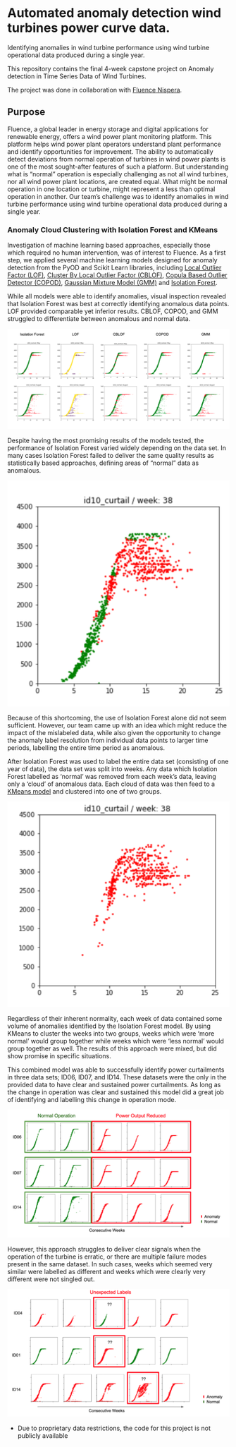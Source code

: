 # Automated anomaly detection wind turbines power curve data.
Identifying anomalies in wind turbine performance using wind turbine operational data produced during a single year.

This repository contains the final 4-week capstone project on Anomaly detection in Time Series Data of Wind Turbines.

The project was done in collaboration with [Fluence Nispera](https://www.linkedin.com/company/nispera-ag/).

## Purpose

Fluence, a global leader in energy storage and digital applications for renewable energy, offers a wind power plant monitoring platform. This platform helps wind power plant operators understand plant performance and identify opportunities for improvement. The ability to automatically detect deviations from normal operation of turbines in wind power plants is one of the most sought-after features of such a platform. But understanding what is “normal” operation is especially challenging as not all wind turbines, nor all wind power plant locations, are created equal. What might be normal operation in one location or turbine, might represent a less than optimal operation in another. Our team’s challenge was to identify anomalies in wind turbine performance using wind turbine operational data produced during a single year.

### Anomaly Cloud Clustering with Isolation Forest and KMeans

Investigation of machine learning based approaches, especially those which required no human intervention, was of interest to Fluence. As a first step, we applied several machine learning models designed for anomaly detection from the PyOD and Scikit Learn libraries, including [Local Outlier Factor (LOF)](https://scikit-learn.org/stable/modules/generated/sklearn.neighbors.LocalOutlierFactor.html), [Cluster By Local Outlier Factor (CBLOF)](https://pyod.readthedocs.io/en/latest/pyod.models.html#module-pyod.models.cblof), [Copula Based Outlier Detector (COPOD)](https://pyod.readthedocs.io/en/latest/pyod.models.html#module-pyod.models.copod), [Gaussian Mixture Model (GMM)](https://pyod.readthedocs.io/en/latest/pyod.models.html#module-pyod.models.gmm) and [Isolation Forest](https://pyod.readthedocs.io/en/latest/pyod.models.html#module-pyod.models.iforest). 

While all models were able to identify anomalies, visual inspection revealed that Isolation Forest was best at correctly identifying anomalous data points. LOF provided comparable yet inferior results. CBLOF, COPOD, and GMM struggled to differentiate between anomalous and normal data. 

![Select Comparison of ML Model Outputs](/ML_Comparison.png)



Despite having the most promising results of the models tested, the performance of Isolation Forest varied widely depending on the data set. In many cases Isolation Forest failed to deliver the same quality results as statistically based approaches, defining areas of “normal” data as anomalous. 

![Additional Example of Isolation Forest Output](/Isolation_Forest.png)



Because of this shortcoming, the use of Isolation Forest alone did not seem sufficient. However, our team came up with an idea which might reduce the impact of the mislabeled data, while also given the opportunity to change the anomaly label resolution from individual data points to larger time periods, labelling the entire time period as anomalous. 

After Isolation Forest was used to label the entire data set (consisting of one year of data), the data set was split into weeks. Any data which Isolation Forest labelled as ‘normal’ was removed from each week’s data, leaving only a ‘cloud’ of anomalous data. Each cloud of data was then feed to a [KMeans model](https://scikit-learn.org/stable/modules/generated/sklearn.cluster.KMeans.html) and clustered into one of two groups. 

![Anomaly Cloud](/Anomaly_Cloud.png)


Regardless of their inherent normality, each week of data contained some volume of anomalies identified by the Isolation Forest model. By using KMeans to cluster the weeks into two groups, weeks which were ‘more normal’ would group together while weeks which were ‘less normal’ would group together as well. The results of this approach were mixed, but did show promise in specific situations.

This combined model was able to successfully identify power curtailments in three data sets; ID06, ID07, and ID14. These datasets were the only in the provided data to have clear and sustained power curtailments. As long as the change in operation was clear and sustained this model did a great job of identifying and labelling this change in operation mode. 
















![Promising Results](/Promising_Results.png)


However, this approach struggles to deliver clear signals when the operation of the turbine is erratic, or there are multiple failure modes present in the same dataset. In such cases, weeks which seemed very similar were labelled as different and weeks which were clearly very different were not singled out. 

![Less-Than-Clear Labels](/Struggles.png)



* Due to proprietary data restrictions, the code for this project is not publicly available
